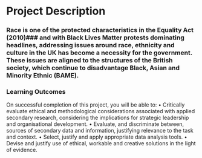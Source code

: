 # Project Description

### Race is one of the protected characteristics in the Equality Act (2010)### and with Black Lives Matter protests dominating headlines, addressing issues around race, ethnicity and culture in the UK has become a necessity for the government. These issues are aligned to the structures of the British society, which continue to disadvantage Black, Asian and Minority Ethnic (BAME).

### Learning Outcomes

On successful completion of this project, you will be able to:
	• Critically evaluate ethical and methodological considerations associated with applied secondary research, 
	  considering the implications for strategic leadership and organisational development.
	• Evaluate, and discriminate between, sources of secondary data and information,
	  justifying relevance to the task and context.
	• Select, justify and apply appropriate data analysis tools.
	• Devise and justify use of ethical, workable and creative solutions in the light of evidence.


